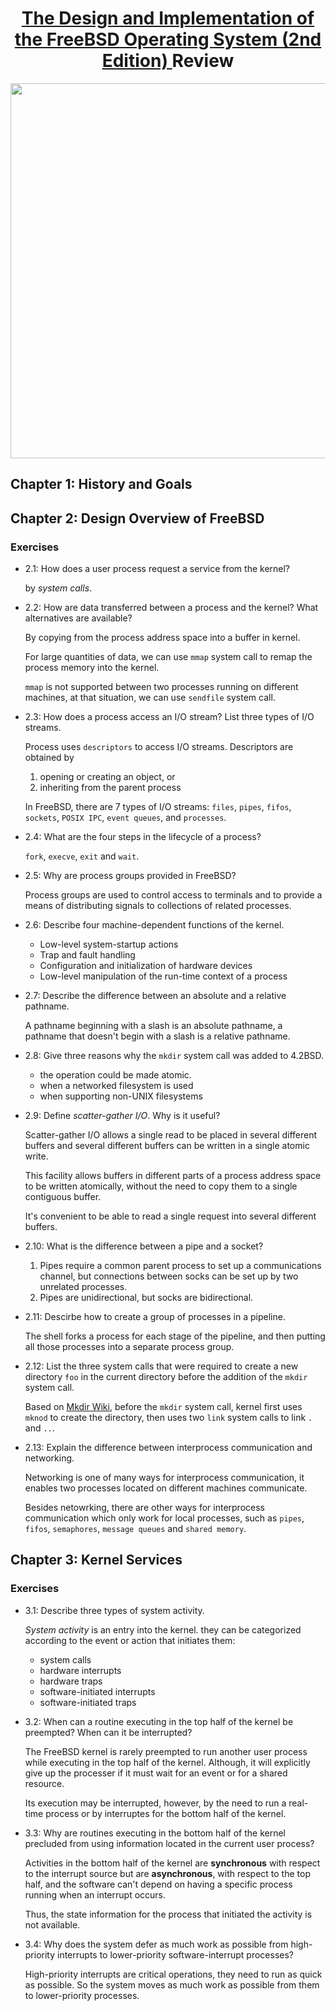 <div align="center">
  <h1>
    <a href="https://www.amazon.com/Design-Implementation-FreeBSD-Operating-System/dp/0321968972">
      The Design and Implementation of the FreeBSD Operating System (2nd Edition)
    </a>
    Review
</h1>

  <img width="600px" src="http://ww1.sinaimg.cn/large/9b85365dgy1fst9fkp82sj20sg163dkk">
</div>

## Chapter 1: History and Goals

## Chapter 2: Design Overview of FreeBSD

### Exercises

- 2.1: How does a user process request a service from the kernel?

  by *system calls*.

- 2.2: How are data transferred between a process and the kernel? What alternatives are available?

  By copying from the process address space into a buffer in kernel.

  For large quantities of data, we can use `mmap` system call to remap the process memory into the kernel.

  `mmap` is not supported between two processes running on different machines, at that situation, we can use `sendfile` system call.

- 2.3: How does a process access an I/O stream? List three types of I/O streams.

  Process uses `descriptors` to access I/O streams. Descriptors are obtained by

  1. opening or creating an object, or
  2. inheriting from the parent process

  In FreeBSD, there are 7 types of I/O streams: `files`, `pipes`, `fifos`, `sockets`, `POSIX IPC`, `event queues`, and `processes`.

- 2.4: What are the four steps in the lifecycle of a process?

  `fork`, `execve`, `exit` and `wait`.

- 2.5: Why are process groups provided in FreeBSD?

  Process groups are used to control access to terminals and to provide a means of distributing signals to collections of related processes.

- 2.6: Describe four machine-dependent functions of the kernel.

  - Low-level system-startup actions
  - Trap and fault handling
  - Configuration and initialization of hardware devices
  - Low-level manipulation of the run-time context of a process

- 2.7: Describe the difference between an absolute and a relative pathname.

  A pathname beginning with a slash is an absolute pathname, a pathname that doesn't begin with a slash is a relative pathname.

- 2.8: Give three reasons why the `mkdir` system call was added to 4.2BSD.

  - the operation could be made atomic.
  - when a networked filesystem is used
  - when supporting non-UNIX filesystems

- 2.9: Define *scatter-gather I/O*. Why is it useful?

  Scatter-gather I/O allows a single read to be placed in several different buffers and several different buffers can be written in a single atomic write.

  This facility allows buffers in different parts of a process address space to be written atomically, without the need to copy them to a single contiguous buffer.

  It's convenient to be able to read a single request into several different buffers.

- 2.10: What is the difference between a pipe and a socket?

  1. Pipes require a common parent process to set up a communications channel, but connections between socks can be set up by two unrelated processes.
  2. Pipes are unidirectional, but socks are bidirectional.

- 2.11: Descirbe how to create a group of processes in a pipeline.

  The shell forks a process for each stage of the pipeline, and then putting all those processes into a separate process group.

- 2.12: List the three system calls that were required to create a new directory `foo` in the current directory before the addition of the `mkdir` system call.

  Based on [Mkdir Wiki](https://en.wikipedia.org/wiki/Mkdir), before the `mkdir` system call, kernel first uses `mknod` to create the directory, then uses two `link` system calls to link `.` and `..`.

- 2.13: Explain the difference between interprocess communication and networking.

  Networking is one of many ways for interprocess communication, it enables two processes located on different machines communicate.

  Besides netowrking, there are other ways for interprocess communication which only work for local processes, such as `pipes`, `fifos`, `semaphores`, `message queues` and `shared memory`.

## Chapter 3: Kernel Services

### Exercises

- 3.1: Describe three types of system activity.

  *System activity* is an entry into the kernel. they can be categorized according to the event or action that initiates them:

  + system calls
  + hardware interrupts
  + hardware traps
  + software-initiated interrupts
  - software-initiated traps

- 3.2: When can a routine executing in the top half of the kernel be preempted? When can it be interrupted?

  The FreeBSD kernel is rarely preempted to run another user process while executing in the top half of the kernel. Although, it will explicitly give up the processer if it must wait for an event or for a shared resource.

  Its execution may be interrupted, however, by the need to run a real-time process or by interruptes for the bottom half of the kernel.

- 3.3: Why are routines executing in the bottom half of the kernel precluded from using information located in the current user process?

  Activities in the bottom half of the kernel are **synchronous** with respect to the interrupt source but are **asynchronous**, with respect to the top half, and the software can't depend on having a specific process running when an interrupt occurs. 

  Thus, the state information for the process that initiated the activity is not available.

- 3.4: Why does the system defer as much work as possible from high-priority interrupts to lower-priority software-interrupt processes?
  
  High-priority interrupts are critical operations, they need to run as quick as possible. So the system moves as much work as possible from them to lower-priority processes.
